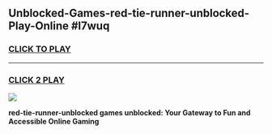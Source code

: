 
## Unblocked-Games-red-tie-runner-unblocked-Play-Online #l7wuq
<h3>
<a href="https://news.freeplayer.one?title=red-tie-runner-unblocked&ref=3">CLICK TO PLAY</a></h3>
<hr>

<h3>
<a href="https://news.freeplayer.one?title=red-tie-runner-unblocked&ref=3">CLICK 2 PLAY</a>
  
</h3>

<a href="https://news.freeplayer.one?title=red-tie-runner-unblocked&ref=3"><img src="https://clearcache.store/games.png"></a>


**red-tie-runner-unblocked games unblocked: Your Gateway to Fun and Accessible Online Gaming**
